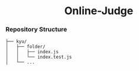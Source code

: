<h1 align="center">Online-Judge</h1>

### Repository Structure

```ascii
├── kyu/
│   ├── folder/
│   │   ├── index.js
│   │   └── index.test.js
│   └── ...
```
